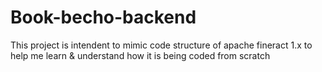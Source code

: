 # Book-becho-backend
This project is intendent to mimic code structure of apache fineract 1.x to help me learn &amp; understand how it is being coded from scratch
